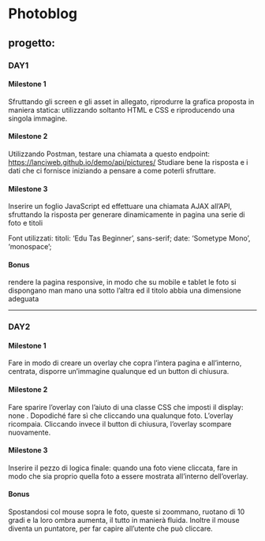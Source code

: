 # Photoblog

## progetto:

### DAY1

#### Milestone 1
Sfruttando gli screen e gli asset in allegato, riprodurre la grafica proposta in maniera statica: utilizzando soltanto HTML e CSS e riproducendo una singola immagine.

#### Milestone 2
Utilizzando Postman, testare una chiamata a questo endpoint:
https://lanciweb.github.io/demo/api/pictures/
Studiare bene la risposta e i dati che ci fornisce iniziando a pensare a come poterli sfruttare.

#### Milestone 3
Inserire un foglio JavaScript ed effettuare una chiamata AJAX all’API, sfruttando la risposta per generare dinamicamente in pagina una serie di foto e titoli

Font utilizzati:
titoli:  ‘Edu Tas Beginner’, sans-serif;
date: ‘Sometype Mono’, ‘monospace’;

#### Bonus
rendere la pagina responsive, in modo che su mobile e tablet le foto si dispongano man mano una sotto l’altra ed il titolo abbia una dimensione adeguata

---

### DAY2

#### Milestone 1
Fare in modo di creare un overlay che copra l’intera pagina e all’interno, centrata, disporre un’immagine qualunque ed un button di chiusura.

#### Milestone 2
Fare sparire l’overlay con l’aiuto di una classe CSS che imposti il display: none .
Dopodiché fare sì che cliccando una qualunque foto. L’overlay ricompaia.
Cliccando invece il button di chiusura, l’overlay scompare nuovamente.

#### Milestone 3
Inserire il pezzo di logica finale: quando una foto viene cliccata, fare in modo che sia proprio quella foto a essere mostrata all’interno dell’overlay.

#### Bonus
Spostandosi col mouse sopra le foto, queste si zoommano, ruotano di 10 gradi e la loro ombra aumenta, il tutto in manierà fluida. Inoltre il mouse diventa un puntatore, per far capire all’utente che può cliccare.
